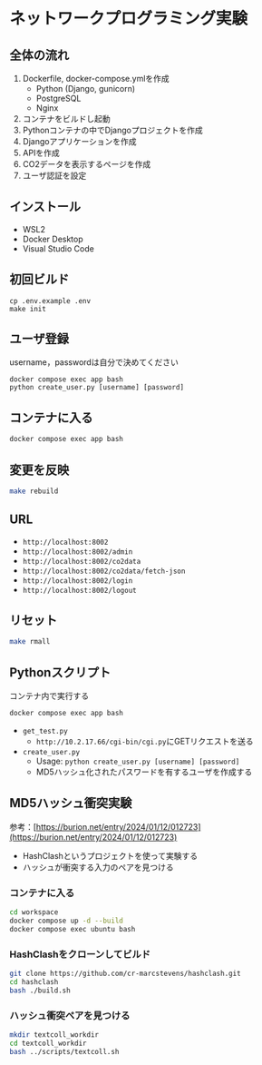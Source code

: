# ネットワークプログラミング実験

## 全体の流れ
1. Dockerfile, docker-compose.ymlを作成
    - Python (Django, gunicorn)
    - PostgreSQL
    - Nginx
2. コンテナをビルドし起動
3. Pythonコンテナの中でDjangoプロジェクトを作成
4. Djangoアプリケーションを作成
5. APIを作成
6. CO2データを表示するページを作成
7. ユーザ認証を設定

## インストール
- WSL2
- Docker Desktop
- Visual Studio Code

## 初回ビルド
```
cp .env.example .env
make init
```

## ユーザ登録
username，passwordは自分で決めてください
```
docker compose exec app bash
python create_user.py [username] [password]
```

## コンテナに入る
```bash
docker compose exec app bash
```

## 変更を反映
```bash
make rebuild
```

## URL
- `http://localhost:8002`
- `http://localhost:8002/admin`
- `http://localhost:8002/co2data`
- `http://localhost:8002/co2data/fetch-json`
- `http://localhost:8002/login`
- `http://localhost:8002/logout`

## リセット
```bash
make rmall
```

## Pythonスクリプト
コンテナ内で実行する
```bash
docker compose exec app bash
```
- `get_test.py`
    - `http://10.2.17.66/cgi-bin/cgi.py`にGETリクエストを送る
- `create_user.py`
    - Usage: `python create_user.py [username] [password]`
    - MD5ハッシュ化されたパスワードを有するユーザを作成する


## MD5ハッシュ衝突実験
参考：[https://burion.net/entry/2024/01/12/012723](https://burion.net/entry/2024/01/12/012723)
- HashClashというプロジェクトを使って実験する
- ハッシュが衝突する入力のペアを見つける

### コンテナに入る
```bash
cd workspace
docker compose up -d --build
docker compose exec ubuntu bash
```

### HashClashをクローンしてビルド
```bash
git clone https://github.com/cr-marcstevens/hashclash.git
cd hashclash
bash ./build.sh
```

### ハッシュ衝突ペアを見つける
```bash
mkdir textcoll_workdir
cd textcoll_workdir
bash ../scripts/textcoll.sh
```

<!-- 
### ハッシュ衝突ペアを見つける
```bash
cd hashclash-static-release-v1.2b/bin
echo -n "123123123" > prefix
./scripts/poc_no.sh prefix
```

### ハッシュ衝突ペアを確認
- バイナリファイルを16進数で見る
```bash
xxd collision1.bin
xxd collision1.bin
```

- バイナリファイルを文字列に変換して比較
```bash
xxd collision1.bin > collision1_hex.txt
xxd collision2.bin > collision2_hex.txt
diff collision1_hex.txt collision2_hex.txt
```

### ハッシュ衝突ペアを使ってユーザ登録
```bash
python create_user.py collision1 collision2
```
 -->
